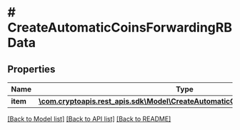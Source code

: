 # # CreateAutomaticCoinsForwardingRBData

## Properties

Name | Type | Description | Notes
------------ | ------------- | ------------- | -------------
**item** | [**\com.cryptoapis.rest_apis.sdk\Model\CreateAutomaticCoinsForwardingRBDataItem**](CreateAutomaticCoinsForwardingRBDataItem.md) |  |

[[Back to Model list]](../../README.md#models) [[Back to API list]](../../README.md#endpoints) [[Back to README]](../../README.md)
